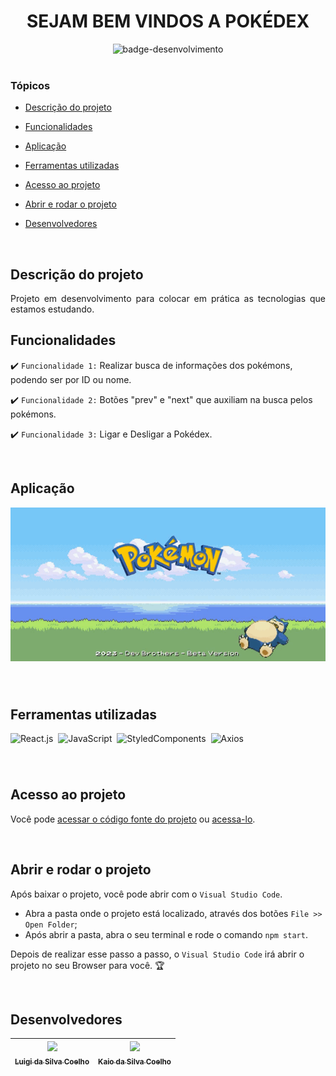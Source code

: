 
<div align="center">
    <h1> SEJAM BEM VINDOS A POKÉDEX </h1>
</div>


<div align="center">
   <img src="http://img.shields.io/static/v1?label=STATUS&message=EM%20DESENVOLVIMENTO&color=RED&style=for-the-badge" alt="badge-desenvolvimento"/>
</div>

<br>

### Tópicos 

- [Descrição do projeto](#descrição-do-projeto)

- [Funcionalidades](#funcionalidades)

- [Aplicação](#aplicação)

- [Ferramentas utilizadas](#ferramentas-utilizadas)

- [Acesso ao projeto](#acesso-ao-projeto)

- [Abrir e rodar o projeto](#abrir-e-rodar-o-projeto)

- [Desenvolvedores](#desenvolvedores)


<br>

## Descrição do projeto 

<p align="justify">
 Projeto em desenvolvimento para colocar em prática as tecnologias que estamos estudando.

 <br>

## Funcionalidades

:heavy_check_mark: `Funcionalidade 1:` Realizar busca de informações dos pokémons, podendo ser por ID ou nome.

:heavy_check_mark: `Funcionalidade 2:` Botões "prev" e "next" que auxiliam na busca pelos pokémons.

:heavy_check_mark: `Funcionalidade 3:` Ligar e Desligar a Pokédex.

<br>

## Aplicação

<div align="center">

<img src="public/assets/images/pokedex-video.gif"/>

</div>

###

<br>

## Ferramentas utilizadas
![React.js](https://img.shields.io/badge/-React.js-0D1117?style=for-the-badge&logo=react&labelColor=0D1117)&nbsp;
![JavaScript](https://img.shields.io/badge/-JavaScript-0D1117?style=for-the-badge&logo=javascript&labelColor=0D1117&textColor=0D1117)&nbsp;
![StyledComponents](https://img.shields.io/badge/-StyledComponents-0D1117?style=for-the-badge&logo=styledComponents&labelColor=0D1117&textColor=0D1117)&nbsp;
![Axios](https://img.shields.io/badge/-Axios-0D1117?style=for-the-badge&logo=axios&labelColor=0D1117&textColor=0D1117)&nbsp;
###

<br>

## Acesso ao projeto

Você pode [acessar o código fonte do projeto](https://github.com/DevLuigi/Pokedex) ou [acessa-lo](https://euphonious-kringle-8cd526.netlify.app/pokedex).

<br>

## Abrir e rodar o projeto

Após baixar o projeto, você pode abrir com o `Visual Studio Code`. 

- Abra a pasta onde o projeto está localizado, através dos botões `File >> Open Folder`;
- Após abrir a pasta, abra o seu terminal e rode o comando `npm start`.

Depois de realizar esse passo a passo, o `Visual Studio Code` irá abrir o projeto no seu Browser para você. 🏆 

<br>

## Desenvolvedores

| [<img src="https://avatars.githubusercontent.com/u/89977964?s=400&u=a0d21d2cf86edf9e2f66bcef496882e445f38f6d&v=4" width=115><br><sub>Luigi da Silva Coelho</sub>](https://github.com/DevLuigi) |  [<img src="https://avatars.githubusercontent.com/u/89988223?v=4" width=115><br><sub>Kaio da Silva Coelho</sub>](https://github.com/Kaio-Silva)  |
| :---: | :---: 

